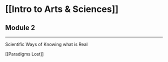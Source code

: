 # [[Intro to Arts & Sciences]]


## Module 2 
---
Scientific Ways of Knowing what is Real

[[Paradigms Lost]]